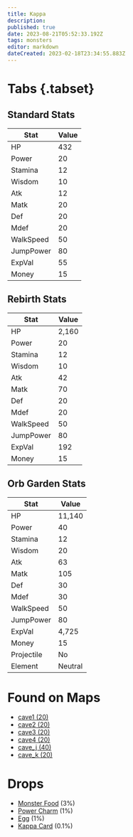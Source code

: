 ```yaml
---
title: Kappa
description: 
published: true
date: 2023-08-21T05:52:33.192Z
tags: monsters
editor: markdown
dateCreated: 2023-02-18T23:34:55.883Z
---
```


# Tabs {.tabset}

## Standard Stats

|Stat|Value|
|-|-|
|HP|432|
|Power|20|
|Stamina|12|
|Wisdom|10|
|Atk|12|
|Matk|20|
|Def|20|
|Mdef|20|
|WalkSpeed|50|
|JumpPower|80|
|ExpVal|55|
|Money|15|
## Rebirth Stats

|Stat|Value|
|-|-|
|HP|2,160|
|Power|20|
|Stamina|12|
|Wisdom|10|
|Atk|42|
|Matk|70|
|Def|20|
|Mdef|20|
|WalkSpeed|50|
|JumpPower|80|
|ExpVal|192|
|Money|15|
## Orb Garden Stats

|Stat|Value|
|-|-|
|HP|11,140|
|Power|40|
|Stamina|12|
|Wisdom|20|
|Atk|63|
|Matk|105|
|Def|30|
|Mdef|30|
|WalkSpeed|50|
|JumpPower|80|
|ExpVal|4,725|
|Money|15|
|Projectile|No|
|Element|Neutral|

# Found on Maps
 * [cave1 (20)](/maps/cave1)
 * [cave2 (20)](/maps/cave2)
 * [cave3 (20)](/maps/cave3)
 * [cave4 (20)](/maps/cave4)
 * [cave_j (40)](/maps/cave_j)
 * [cave_k (20)](/maps/cave_k)

# Drops
 * [Monster Food](/items/monster-food) (3%)
 * [Power Charm](/items/power-charm) (1%)
 * [Egg](/items/egg) (1%)
 * [Kappa Card](/items/kappa-card) (0.1%)
